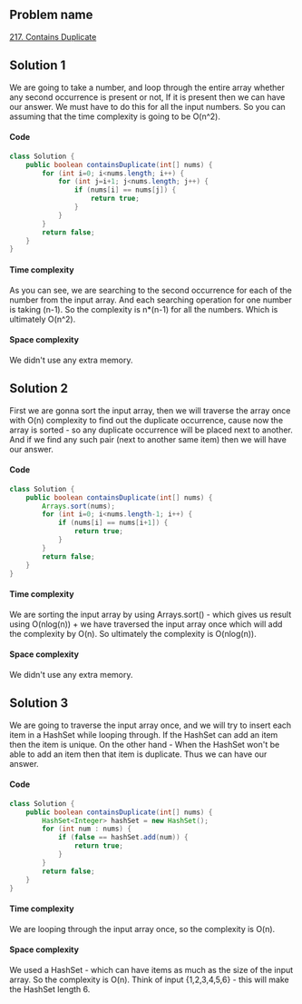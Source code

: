 ## Problem name
[217. Contains Duplicate](https://leetcode.com/problems/contains-duplicate/description/)


## Solution 1
We are going to take a number, and loop through the entire array whether any second occurrence is present or not,
If it is present then we can have our answer. We must have to do this for all the input numbers. So you can assuming
that the time complexity is going to be O(n^2).


#### Code
```java
class Solution {
    public boolean containsDuplicate(int[] nums) {
        for (int i=0; i<nums.length; i++) {
            for (int j=i+1; j<nums.length; j++) {
                if (nums[i] == nums[j]) {
                    return true;
                }
            }
        }
        return false;
    }
}
```


#### Time complexity
As you can see, we are searching to the second occurrence for each of the number from the input array. And each
searching operation for one number is taking (n-1). So the complexity is n*(n-1) for all the numbers. Which is 
ultimately O(n^2).


#### Space complexity
We didn't use any extra memory.




## Solution 2
First we are gonna sort the input array, then we will traverse the array once with O(n) complexity to find out the duplicate occurrence, cause now the array is sorted - so any duplicate occurrence will be placed next to another. And if we find any
such pair (next to another same item) then we will have our answer.


#### Code
```java
class Solution {
    public boolean containsDuplicate(int[] nums) {
        Arrays.sort(nums);
        for (int i=0; i<nums.length-1; i++) {
            if (nums[i] == nums[i+1]) {
                return true;
            }
        }
        return false;
    }
}
```


#### Time complexity
We are sorting the input array by using Arrays.sort() - which gives us result using O(nlog(n)) + we have traversed the input array once which will add the complexity by O(n). So ultimately the complexity is O(nlog(n)).


#### Space complexity
We didn't use any extra memory.




## Solution 3
We are going to traverse the input array once, and we will try to insert each item in a HashSet while looping through. If the HashSet can add an item then the item is unique. On the other hand - When the HashSet won't be able to add an item then that item is duplicate. Thus we can have our answer.


#### Code
```java
class Solution {
    public boolean containsDuplicate(int[] nums) {
        HashSet<Integer> hashSet = new HashSet();
        for (int num : nums) {
            if (false == hashSet.add(num)) {
                return true;
            }
        }
        return false;
    }
}
```


#### Time complexity
We are looping through the input array once, so the complexity is O(n).


#### Space complexity
We used a HashSet - which can have items as much as the size of the input array. So the complexity is O(n). Think of input {1,2,3,4,5,6} - this will make the HashSet length 6.